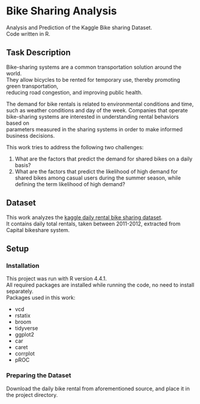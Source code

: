 # Bike Sharing Analysis
Analysis and Prediction of the Kaggle Bike sharing Dataset.  
Code written in R.

## Task Description
Bike-sharing systems are a common transportation solution around the world.  
They allow bicycles to be rented for temporary use, thereby promoting green transportation,  
reducing road congestion, and improving public health.  

The demand for bike rentals is related to environmental conditions and time,  
such as weather conditions and day of the week. Companies that operate  
bike-sharing systems are interested in understanding rental behaviors based on  
parameters measured in the sharing systems in order to make informed business decisions. 

This work tries to address the following two challenges:
1. What are the factors that predict the demand for shared bikes on a daily basis?
2. What are the factors that predict the likelihood of high demand for shared bikes among casual users during the summer season, while defining the term likelihood of high demand?

## Dataset 
This work analyzes the 
[kaggle daily rental bike sharing dataset](https://www.kaggle.com/datasets/lakshmi25npathi/bike-sharing-dataset).   
It contains daily total rentals, taken between 2011-2012, extracted from Capital bikeshare system.  

## Setup

### Installation
This project was run with R version 4.4.1.  
All required packages are installed while running the code, no need to install separately.  
Packages used in this work:
- vcd
- rstatix
- broom
- tidyverse
- ggplot2
- car
- caret
- corrplot
- pROC

### Preparing the Dataset
Download the daily bike rental from aforementioned source, and place it in the project directory.







